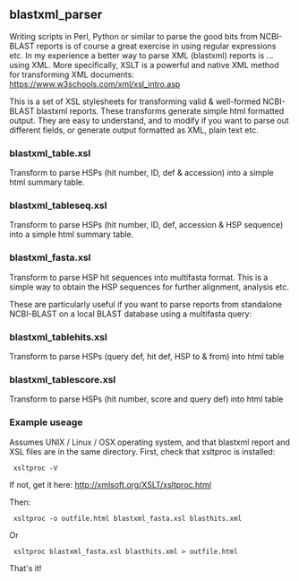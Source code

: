 ## blastxml_parser

Writing scripts in Perl, Python or similar to parse the good bits from NCBI-BLAST reports is of course a great exercise in using regular expressions etc. In my experience a better way to parse XML (blastxml) reports is ... using XML. More specifically, XSLT is a powerful and native XML method for transforming XML documents: https://www.w3schools.com/xml/xsl_intro.asp 

This is a set of XSL stylesheets for transforming valid & well-formed NCBI-BLAST blastxml reports. These transforms generate simple html formatted output. They are easy to understand, and to modify if you want to parse out different fields, or generate output formatted as XML, plain text etc.

### blastxml_table.xsl
Transform to parse HSPs (hit number, ID, def & accession) into a simple html summary table.

### blastxml_tableseq.xsl
Transform to parse HSPs (hit number, ID, def, accession & HSP sequence) into a simple html summary table.

### blastxml_fasta.xsl
Transform to parse HSP hit sequences into multifasta format. This is a simple way to obtain the HSP sequences for further alignment, analysis etc.

These are particularly useful if you want to parse reports from standalone NCBI-BLAST on a local BLAST database using a multifasta query:

### blastxml_tablehits.xsl
Transform to parse HSPs (query def, hit def, HSP to & from) into html table

### blastxml_tablescore.xsl
Transform to parse HSPs (hit number, score and query def) into html table

### Example useage

Assumes UNIX / Linux / OSX operating system, and that blastxml report and XSL files are in the same directory. First, check that xsltproc is installed:

     xsltproc -V

If not, get it here:
http://xmlsoft.org/XSLT/xsltproc.html

Then:

     xsltproc -o outfile.html blastxml_fasta.xsl blasthits.xml
Or

     xsltproc blastxml_fasta.xsl blasthits.xml > outfile.html

That's it!
